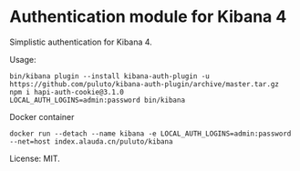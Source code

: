 Authentication module for Kibana 4
==================================

Simplistic authentication for Kibana 4.

Usage:
```
bin/kibana plugin --install kibana-auth-plugin -u https://github.com/puluto/kibana-auth-plugin/archive/master.tar.gz
npm i hapi-auth-cookie@3.1.0
LOCAL_AUTH_LOGINS=admin:password bin/kibana
```

Docker container
```
docker run --detach --name kibana -e LOCAL_AUTH_LOGINS=admin:password --net=host index.alauda.cn/puluto/kibana
```

License: MIT.
